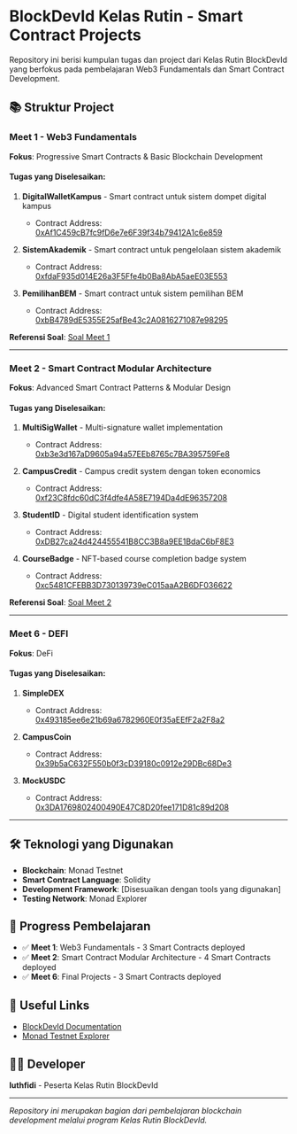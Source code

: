 # BlockDevId Kelas Rutin - Smart Contract Projects

Repository ini berisi kumpulan tugas dan project dari Kelas Rutin BlockDevId yang berfokus pada pembelajaran Web3 Fundamentals dan Smart Contract Development.

## 📚 Struktur Project

### Meet 1 - Web3 Fundamentals
**Fokus**: Progressive Smart Contracts & Basic Blockchain Development

#### Tugas yang Diselesaikan:
1. **DigitalWalletKampus** - Smart contract untuk sistem dompet digital kampus
   - Contract Address: [0xAf1C459cB7fc9fD6e7e6F39f34b79412A1c6e859](https://testnet.monadexplorer.com/address/0xAf1C459cB7fc9fD6e7e6F39f34b79412A1c6e859?tab=Contract)

2. **SistemAkademik** - Smart contract untuk pengelolaan sistem akademik
   - Contract Address: [0xfdaF935d014E26a3F5Ffe4b0Ba8AbA5aeE03E553](https://testnet.monadexplorer.com/address/0xfdaF935d014E26a3F5Ffe4b0Ba8AbA5aeE03E553?tab=Contract)

3. **PemilihanBEM** - Smart contract untuk sistem pemilihan BEM
   - Contract Address: [0xbB4789dE5355E25afBe43c2A0816271087e98295](https://testnet.monadexplorer.com/address/0xbB4789dE5355E25afBe43c2A0816271087e98295?tab=Contract)

**Referensi Soal**: [Soal Meet 1](https://docs.ethjkt.com/docs/Tutorial/Kelas-Rutin-BlockDevId/Sesi-1-Web3-Fundamentals/sesi-1#tantangan-kedua-progressive-smart-contracts-1430---1600)

---

### Meet 2 - Smart Contract Modular Architecture
**Fokus**: Advanced Smart Contract Patterns & Modular Design

#### Tugas yang Diselesaikan:
1. **MultiSigWallet** - Multi-signature wallet implementation
   - Contract Address: [0xb3e3d167aD9605a94a57EEb8765c7BA395759Fe8](https://testnet.monadexplorer.com/address/0xb3e3d167aD9605a94a57EEb8765c7BA395759Fe8?tab=Contract)

2. **CampusCredit** - Campus credit system dengan token economics
   - Contract Address: [0xf23C8fdc60dC3f4dfe4A58E7194Da4dE96357208](https://testnet.monadexplorer.com/address/0xf23C8fdc60dC3f4dfe4A58E7194Da4dE96357208?tab=Contract)

3. **StudentID** - Digital student identification system
   - Contract Address: [0xDB27ca24d424455541B8CC3B8a9EE1BdaC6bF8E3](https://testnet.monadexplorer.com/address/0xDB27ca24d424455541B8CC3B8a9EE1BdaC6bF8E3?tab=Contract)

4. **CourseBadge** - NFT-based course completion badge system
   - Contract Address: [0xc5481CFEBB3D730139739eC015aaA2B6DF036622](https://testnet.monadexplorer.com/address/0xc5481CFEBB3D730139739eC015aaA2B6DF036622?tab=Contract)

**Referensi Soal**: [Soal Meet 2](https://docs.ethjkt.com/docs/Tutorial/Kelas-Rutin-BlockDevId/Sesi-2-Smart-Contract-Modular-Architecture/sesi-2#tantangan-2-kampus-token-suite-implementation)

---

### Meet 6 - DEFI
**Fokus**: DeFi

#### Tugas yang Diselesaikan:
1. **SimpleDEX**
   - Contract Address: [0x493185ee6e21b69a6782960E0f35aEEfF2a2F8a2](https://testnet.monadexplorer.com/address/0x493185ee6e21b69a6782960E0f35aEEfF2a2F8a2?tab=Contract)

2. **CampusCoin**
   - Contract Address: [0x39b5aC632F550b0f3cD39180c0912e29DBc68De3](https://testnet.monadexplorer.com/address/0x39b5aC632F550b0f3cD39180c0912e29DBc68De3?tab=Contract)

3. **MockUSDC**
   - Contract Address: [0x3DA1769802400490E47C8D20fee171D81c89d208](https://testnet.monadexplorer.com/address/0x3DA1769802400490E47C8D20fee171D81c89d208?tab=Contract)

---

## 🛠 Teknologi yang Digunakan
- **Blockchain**: Monad Testnet
- **Smart Contract Language**: Solidity
- **Development Framework**: [Disesuaikan dengan tools yang digunakan]
- **Testing Network**: Monad Explorer

## 📝 Progress Pembelajaran
- ✅ **Meet 1**: Web3 Fundamentals - 3 Smart Contracts deployed
- ✅ **Meet 2**: Smart Contract Modular Architecture - 4 Smart Contracts deployed
- ✅ **Meet 6**: Final Projects - 3 Smart Contracts deployed

## 🔗 Useful Links
- [BlockDevId Documentation](https://docs.ethjkt.com/)
- [Monad Testnet Explorer](https://testnet.monadexplorer.com/)

## 👨‍💻 Developer
**luthfidi** - Peserta Kelas Rutin BlockDevId

---

*Repository ini merupakan bagian dari pembelajaran blockchain development melalui program Kelas Rutin BlockDevId.*
